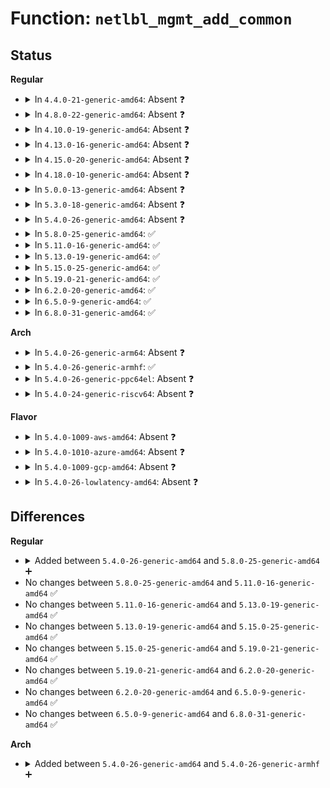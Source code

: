# Function: <code>netlbl_mgmt_add_common</code>

## Status
<b>Regular</b>
<ul>
<li>
<details>
<summary>In <code>4.4.0-21-generic-amd64</code>: Absent ❓</summary>

```json
{
  "name": "netlbl_mgmt_add_common",
  "collision_type": "Unique Static",
  "inline_type": "Selective",
  "funcs": [
    {
      "addr": 18446744071587290448,
      "name": "netlbl_mgmt_add_common",
      "external": false,
      "loc": "net/netlabel/netlabel_mgmt.c:92",
      "file": "net/netlabel/netlabel_mgmt.c",
      "inline": "not declared, inlined",
      "caller_inline": [],
      "caller_func": []
    }
  ],
  "symbols": [
    {
      "addr": 18446744071587290448,
      "name": "netlbl_mgmt_add_common.isra.5",
      "section": ".text",
      "bind": "STB_LOCAL",
      "size": 906
    }
  ]
}
```
</details>
</li>
<li>
<details>
<summary>In <code>4.8.0-22-generic-amd64</code>: Absent ❓</summary>

```json
{
  "name": "netlbl_mgmt_add_common",
  "collision_type": "Unique Static",
  "inline_type": "Selective",
  "funcs": [
    {
      "addr": 18446744071587758720,
      "name": "netlbl_mgmt_add_common",
      "external": false,
      "loc": "net/netlabel/netlabel_mgmt.c:96",
      "file": "net/netlabel/netlabel_mgmt.c",
      "inline": "not declared, inlined",
      "caller_inline": [],
      "caller_func": []
    }
  ],
  "symbols": [
    {
      "addr": 18446744071587758720,
      "name": "netlbl_mgmt_add_common.isra.6",
      "section": ".text",
      "bind": "STB_LOCAL",
      "size": 1279
    }
  ]
}
```
</details>
</li>
<li>
<details>
<summary>In <code>4.10.0-19-generic-amd64</code>: Absent ❓</summary>

```json
{
  "name": "netlbl_mgmt_add_common",
  "collision_type": "Unique Static",
  "inline_type": "Selective",
  "funcs": [
    {
      "addr": 18446744071587973936,
      "name": "netlbl_mgmt_add_common",
      "external": false,
      "loc": "net/netlabel/netlabel_mgmt.c:90",
      "file": "net/netlabel/netlabel_mgmt.c",
      "inline": "not declared, inlined",
      "caller_inline": [],
      "caller_func": []
    }
  ],
  "symbols": [
    {
      "addr": 18446744071587973936,
      "name": "netlbl_mgmt_add_common.isra.6",
      "section": ".text",
      "bind": "STB_LOCAL",
      "size": 1276
    }
  ]
}
```
</details>
</li>
<li>
<details>
<summary>In <code>4.13.0-16-generic-amd64</code>: Absent ❓</summary>

```json
{
  "name": "netlbl_mgmt_add_common",
  "collision_type": "Unique Static",
  "inline_type": "Selective",
  "funcs": [
    {
      "addr": 18446744071588131552,
      "name": "netlbl_mgmt_add_common",
      "external": false,
      "loc": "net/netlabel/netlabel_mgmt.c:90",
      "file": "net/netlabel/netlabel_mgmt.c",
      "inline": "not declared, inlined",
      "caller_inline": [],
      "caller_func": [
        "net/netlabel/netlabel_mgmt.c:netlbl_mgmt_adddef",
        "net/netlabel/netlabel_mgmt.c:netlbl_mgmt_add"
      ]
    }
  ],
  "symbols": [
    {
      "addr": 18446744071588131552,
      "name": "netlbl_mgmt_add_common.isra.6",
      "section": ".text",
      "bind": "STB_LOCAL",
      "size": 1205
    }
  ]
}
```
</details>
</li>
<li>
<details>
<summary>In <code>4.15.0-20-generic-amd64</code>: Absent ❓</summary>

```json
{
  "name": "netlbl_mgmt_add_common",
  "collision_type": "Unique Static",
  "inline_type": "Selective",
  "funcs": [
    {
      "addr": 18446744071588679360,
      "name": "netlbl_mgmt_add_common",
      "external": false,
      "loc": "net/netlabel/netlabel_mgmt.c:90",
      "file": "net/netlabel/netlabel_mgmt.c",
      "inline": "not declared, inlined",
      "caller_inline": [],
      "caller_func": [
        "net/netlabel/netlabel_mgmt.c:netlbl_mgmt_adddef",
        "net/netlabel/netlabel_mgmt.c:netlbl_mgmt_add"
      ]
    }
  ],
  "symbols": [
    {
      "addr": 18446744071588679360,
      "name": "netlbl_mgmt_add_common.isra.6",
      "section": ".text",
      "bind": "STB_LOCAL",
      "size": 1205
    }
  ]
}
```
</details>
</li>
<li>
<details>
<summary>In <code>4.18.0-10-generic-amd64</code>: Absent ❓</summary>

```json
{
  "name": "netlbl_mgmt_add_common",
  "collision_type": "Unique Static",
  "inline_type": "Selective",
  "funcs": [
    {
      "addr": 18446744071589045936,
      "name": "netlbl_mgmt_add_common",
      "external": false,
      "loc": "net/netlabel/netlabel_mgmt.c:90",
      "file": "net/netlabel/netlabel_mgmt.c",
      "inline": "not declared, inlined",
      "caller_inline": [],
      "caller_func": [
        "net/netlabel/netlabel_mgmt.c:netlbl_mgmt_adddef",
        "net/netlabel/netlabel_mgmt.c:netlbl_mgmt_add"
      ]
    }
  ],
  "symbols": [
    {
      "addr": 18446744071589045936,
      "name": "netlbl_mgmt_add_common.isra.7",
      "section": ".text",
      "bind": "STB_LOCAL",
      "size": 1299
    }
  ]
}
```
</details>
</li>
<li>
<details>
<summary>In <code>5.0.0-13-generic-amd64</code>: Absent ❓</summary>

```json
{
  "name": "netlbl_mgmt_add_common",
  "collision_type": "Unique Static",
  "inline_type": "Selective",
  "funcs": [
    {
      "addr": 18446744071589270320,
      "name": "netlbl_mgmt_add_common",
      "external": false,
      "loc": "net/netlabel/netlabel_mgmt.c:90",
      "file": "net/netlabel/netlabel_mgmt.c",
      "inline": "not declared, inlined",
      "caller_inline": [],
      "caller_func": [
        "net/netlabel/netlabel_mgmt.c:netlbl_mgmt_adddef",
        "net/netlabel/netlabel_mgmt.c:netlbl_mgmt_add"
      ]
    }
  ],
  "symbols": [
    {
      "addr": 18446744071589270320,
      "name": "netlbl_mgmt_add_common.isra.7",
      "section": ".text",
      "bind": "STB_LOCAL",
      "size": 1212
    }
  ]
}
```
</details>
</li>
<li>
<details>
<summary>In <code>5.3.0-18-generic-amd64</code>: Absent ❓</summary>

```json
{
  "name": "netlbl_mgmt_add_common",
  "collision_type": "Unique Static",
  "inline_type": "Selective",
  "funcs": [
    {
      "addr": 18446744071589726704,
      "name": "netlbl_mgmt_add_common",
      "external": false,
      "loc": "net/netlabel/netlabel_mgmt.c:76",
      "file": "net/netlabel/netlabel_mgmt.c",
      "inline": "not declared, inlined",
      "caller_inline": [],
      "caller_func": [
        "net/netlabel/netlabel_mgmt.c:netlbl_mgmt_adddef",
        "net/netlabel/netlabel_mgmt.c:netlbl_mgmt_add"
      ]
    }
  ],
  "symbols": [
    {
      "addr": 18446744071589726704,
      "name": "netlbl_mgmt_add_common.isra.0",
      "section": ".text",
      "bind": "STB_LOCAL",
      "size": 1238
    }
  ]
}
```
</details>
</li>
<li>
<details>
<summary>In <code>5.4.0-26-generic-amd64</code>: Absent ❓</summary>

```json
{
  "name": "netlbl_mgmt_add_common",
  "collision_type": "Unique Static",
  "inline_type": "Selective",
  "funcs": [
    {
      "addr": 18446744071589951008,
      "name": "netlbl_mgmt_add_common",
      "external": false,
      "loc": "net/netlabel/netlabel_mgmt.c:76",
      "file": "net/netlabel/netlabel_mgmt.c",
      "inline": "not declared, inlined",
      "caller_inline": [],
      "caller_func": [
        "net/netlabel/netlabel_mgmt.c:netlbl_mgmt_adddef",
        "net/netlabel/netlabel_mgmt.c:netlbl_mgmt_add"
      ]
    }
  ],
  "symbols": [
    {
      "addr": 18446744071589951008,
      "name": "netlbl_mgmt_add_common.isra.0",
      "section": ".text",
      "bind": "STB_LOCAL",
      "size": 1238
    }
  ]
}
```
</details>
</li>
<li>
<details>
<summary>In <code>5.8.0-25-generic-amd64</code>: ✅</summary>

```c
int netlbl_mgmt_add_common(struct genl_info * info, struct netlbl_audit * audit_info)
```

```json
{
  "name": "netlbl_mgmt_add_common",
  "collision_type": "Unique Static",
  "inline_type": "No",
  "funcs": [
    {
      "addr": 18446744071590979840,
      "name": "netlbl_mgmt_add_common",
      "external": false,
      "loc": "net/netlabel/netlabel_mgmt.c:76",
      "file": "net/netlabel/netlabel_mgmt.c",
      "inline": "seen, unknown",
      "caller_inline": [],
      "caller_func": [
        "net/netlabel/netlabel_mgmt.c:netlbl_mgmt_adddef",
        "net/netlabel/netlabel_mgmt.c:netlbl_mgmt_add"
      ]
    }
  ],
  "symbols": [
    {
      "addr": 18446744071590979840,
      "name": "netlbl_mgmt_add_common",
      "section": ".text",
      "bind": "STB_LOCAL",
      "size": 1242
    }
  ]
}
```
</details>
</li>
<li>
<details>
<summary>In <code>5.11.0-16-generic-amd64</code>: ✅</summary>

```c
int netlbl_mgmt_add_common(struct genl_info * info, struct netlbl_audit * audit_info)
```

```json
{
  "name": "netlbl_mgmt_add_common",
  "collision_type": "Unique Static",
  "inline_type": "No",
  "funcs": [
    {
      "addr": 18446744071591044432,
      "name": "netlbl_mgmt_add_common",
      "external": false,
      "loc": "net/netlabel/netlabel_mgmt.c:76",
      "file": "net/netlabel/netlabel_mgmt.c",
      "inline": "seen, unknown",
      "caller_inline": [],
      "caller_func": [
        "net/netlabel/netlabel_mgmt.c:netlbl_mgmt_adddef",
        "net/netlabel/netlabel_mgmt.c:netlbl_mgmt_add"
      ]
    }
  ],
  "symbols": [
    {
      "addr": 18446744071591044432,
      "name": "netlbl_mgmt_add_common",
      "section": ".text",
      "bind": "STB_LOCAL",
      "size": 1242
    }
  ]
}
```
</details>
</li>
<li>
<details>
<summary>In <code>5.13.0-19-generic-amd64</code>: ✅</summary>

```c
int netlbl_mgmt_add_common(struct genl_info * info, struct netlbl_audit * audit_info)
```

```json
{
  "name": "netlbl_mgmt_add_common",
  "collision_type": "Unique Static",
  "inline_type": "No",
  "funcs": [
    {
      "addr": 18446744071590975040,
      "name": "netlbl_mgmt_add_common",
      "external": false,
      "loc": "net/netlabel/netlabel_mgmt.c:76",
      "file": "net/netlabel/netlabel_mgmt.c",
      "inline": "seen, unknown",
      "caller_inline": [],
      "caller_func": [
        "net/netlabel/netlabel_mgmt.c:netlbl_mgmt_adddef",
        "net/netlabel/netlabel_mgmt.c:netlbl_mgmt_add"
      ]
    }
  ],
  "symbols": [
    {
      "addr": 18446744071590975040,
      "name": "netlbl_mgmt_add_common",
      "section": ".text",
      "bind": "STB_LOCAL",
      "size": 1273
    }
  ]
}
```
</details>
</li>
<li>
<details>
<summary>In <code>5.15.0-25-generic-amd64</code>: ✅</summary>

```c
int netlbl_mgmt_add_common(struct genl_info * info, struct netlbl_audit * audit_info)
```

```json
{
  "name": "netlbl_mgmt_add_common",
  "collision_type": "Unique Static",
  "inline_type": "No",
  "funcs": [
    {
      "addr": 18446744071591812576,
      "name": "netlbl_mgmt_add_common",
      "external": false,
      "loc": "net/netlabel/netlabel_mgmt.c:76",
      "file": "net/netlabel/netlabel_mgmt.c",
      "inline": "seen, unknown",
      "caller_inline": [],
      "caller_func": [
        "net/netlabel/netlabel_mgmt.c:netlbl_mgmt_adddef",
        "net/netlabel/netlabel_mgmt.c:netlbl_mgmt_add"
      ]
    }
  ],
  "symbols": [
    {
      "addr": 18446744071591812576,
      "name": "netlbl_mgmt_add_common",
      "section": ".text",
      "bind": "STB_LOCAL",
      "size": 1273
    }
  ]
}
```
</details>
</li>
<li>
<details>
<summary>In <code>5.19.0-21-generic-amd64</code>: ✅</summary>

```c
int netlbl_mgmt_add_common(struct genl_info * info, struct netlbl_audit * audit_info)
```

```json
{
  "name": "netlbl_mgmt_add_common",
  "collision_type": "Unique Static",
  "inline_type": "No",
  "funcs": [
    {
      "addr": 18446744071593525440,
      "name": "netlbl_mgmt_add_common",
      "external": false,
      "loc": "net/netlabel/netlabel_mgmt.c:76",
      "file": "net/netlabel/netlabel_mgmt.c",
      "inline": "seen, unknown",
      "caller_inline": [],
      "caller_func": [
        "net/netlabel/netlabel_mgmt.c:netlbl_mgmt_adddef",
        "net/netlabel/netlabel_mgmt.c:netlbl_mgmt_add"
      ]
    }
  ],
  "symbols": [
    {
      "addr": 18446744071593525440,
      "name": "netlbl_mgmt_add_common",
      "section": ".text",
      "bind": "STB_LOCAL",
      "size": 1329
    }
  ]
}
```
</details>
</li>
<li>
<details>
<summary>In <code>6.2.0-20-generic-amd64</code>: ✅</summary>

```c
int netlbl_mgmt_add_common(struct genl_info * info, struct netlbl_audit * audit_info)
```

```json
{
  "name": "netlbl_mgmt_add_common",
  "collision_type": "Unique Static",
  "inline_type": "No",
  "funcs": [
    {
      "addr": 18446744071595446000,
      "name": "netlbl_mgmt_add_common",
      "external": false,
      "loc": "net/netlabel/netlabel_mgmt.c:76",
      "file": "net/netlabel/netlabel_mgmt.c",
      "inline": "seen, unknown",
      "caller_inline": [],
      "caller_func": [
        "net/netlabel/netlabel_mgmt.c:netlbl_mgmt_adddef",
        "net/netlabel/netlabel_mgmt.c:netlbl_mgmt_add"
      ]
    }
  ],
  "symbols": [
    {
      "addr": 18446744071595446000,
      "name": "netlbl_mgmt_add_common",
      "section": ".text",
      "bind": "STB_LOCAL",
      "size": 1293
    }
  ]
}
```
</details>
</li>
<li>
<details>
<summary>In <code>6.5.0-9-generic-amd64</code>: ✅</summary>

```c
int netlbl_mgmt_add_common(struct genl_info * info, struct netlbl_audit * audit_info)
```

```json
{
  "name": "netlbl_mgmt_add_common",
  "collision_type": "Unique Static",
  "inline_type": "No",
  "funcs": [
    {
      "addr": 18446744071595953040,
      "name": "netlbl_mgmt_add_common",
      "external": false,
      "loc": "net/netlabel/netlabel_mgmt.c:76",
      "file": "net/netlabel/netlabel_mgmt.c",
      "inline": "seen, unknown",
      "caller_inline": [],
      "caller_func": [
        "net/netlabel/netlabel_mgmt.c:netlbl_mgmt_adddef",
        "net/netlabel/netlabel_mgmt.c:netlbl_mgmt_add"
      ]
    }
  ],
  "symbols": [
    {
      "addr": 18446744071595953040,
      "name": "netlbl_mgmt_add_common",
      "section": ".text",
      "bind": "STB_LOCAL",
      "size": 1282
    }
  ]
}
```
</details>
</li>
<li>
<details>
<summary>In <code>6.8.0-31-generic-amd64</code>: ✅</summary>

```c
int netlbl_mgmt_add_common(struct genl_info * info, struct netlbl_audit * audit_info)
```

```json
{
  "name": "netlbl_mgmt_add_common",
  "collision_type": "Unique Static",
  "inline_type": "No",
  "funcs": [
    {
      "addr": 18446744071596814912,
      "name": "netlbl_mgmt_add_common",
      "external": false,
      "loc": "net/netlabel/netlabel_mgmt.c:76",
      "file": "net/netlabel/netlabel_mgmt.c",
      "inline": "seen, unknown",
      "caller_inline": [],
      "caller_func": [
        "net/netlabel/netlabel_mgmt.c:netlbl_mgmt_adddef",
        "net/netlabel/netlabel_mgmt.c:netlbl_mgmt_add"
      ]
    }
  ],
  "symbols": [
    {
      "addr": 18446744071596814912,
      "name": "netlbl_mgmt_add_common",
      "section": ".text",
      "bind": "STB_LOCAL",
      "size": 1535
    }
  ]
}
```
</details>
</li>
</ul>
<b>Arch</b>
<ul>
<li>
<details>
<summary>In <code>5.4.0-26-generic-arm64</code>: Absent ❓</summary>

```json
{
  "name": "netlbl_mgmt_add_common",
  "collision_type": "Unique Static",
  "inline_type": "Selective",
  "funcs": [
    {
      "addr": 18446603336503684176,
      "name": "netlbl_mgmt_add_common",
      "external": false,
      "loc": "net/netlabel/netlabel_mgmt.c:76",
      "file": "net/netlabel/netlabel_mgmt.c",
      "inline": "not declared, inlined",
      "caller_inline": [],
      "caller_func": [
        "net/netlabel/netlabel_mgmt.c:netlbl_mgmt_adddef",
        "net/netlabel/netlabel_mgmt.c:netlbl_mgmt_add"
      ]
    }
  ],
  "symbols": [
    {
      "addr": 18446603336503684176,
      "name": "netlbl_mgmt_add_common.isra.0",
      "section": ".text",
      "bind": "STB_LOCAL",
      "size": 1100
    }
  ]
}
```
</details>
</li>
<li>
<details>
<summary>In <code>5.4.0-26-generic-armhf</code>: ✅</summary>

```c
int netlbl_mgmt_add_common(struct genl_info * info, struct netlbl_audit * audit_info)
```

```json
{
  "name": "netlbl_mgmt_add_common",
  "collision_type": "Unique Static",
  "inline_type": "No",
  "funcs": [
    {
      "addr": 3236320012,
      "name": "netlbl_mgmt_add_common",
      "external": false,
      "loc": "net/netlabel/netlabel_mgmt.c:76",
      "file": "net/netlabel/netlabel_mgmt.c",
      "inline": "seen, unknown",
      "caller_inline": [],
      "caller_func": [
        "net/netlabel/netlabel_mgmt.c:netlbl_mgmt_adddef",
        "net/netlabel/netlabel_mgmt.c:netlbl_mgmt_add"
      ]
    }
  ],
  "symbols": [
    {
      "addr": 3236320012,
      "name": "netlbl_mgmt_add_common",
      "section": ".text",
      "bind": "STB_LOCAL",
      "size": 1096
    }
  ]
}
```
</details>
</li>
<li>
<details>
<summary>In <code>5.4.0-26-generic-ppc64el</code>: Absent ❓</summary>

```json
{
  "name": "netlbl_mgmt_add_common",
  "collision_type": "Unique Static",
  "inline_type": "Selective",
  "funcs": [
    {
      "addr": 13835058055297512848,
      "name": "netlbl_mgmt_add_common",
      "external": false,
      "loc": "net/netlabel/netlabel_mgmt.c:76",
      "file": "net/netlabel/netlabel_mgmt.c",
      "inline": "not declared, inlined",
      "caller_inline": [],
      "caller_func": [
        "net/netlabel/netlabel_mgmt.c:netlbl_mgmt_adddef",
        "net/netlabel/netlabel_mgmt.c:netlbl_mgmt_add"
      ]
    }
  ],
  "symbols": [
    {
      "addr": 13835058055297512848,
      "name": "netlbl_mgmt_add_common.isra.0",
      "section": ".text",
      "bind": "STB_LOCAL",
      "size": 1472
    }
  ]
}
```
</details>
</li>
<li>
<details>
<summary>In <code>5.4.0-24-generic-riscv64</code>: Absent ❓</summary>

```json
{
  "name": "netlbl_mgmt_add_common",
  "collision_type": "Unique Static",
  "inline_type": "Selective",
  "funcs": [
    {
      "addr": 18446743936279618990,
      "name": "netlbl_mgmt_add_common",
      "external": false,
      "loc": "net/netlabel/netlabel_mgmt.c:76",
      "file": "net/netlabel/netlabel_mgmt.c",
      "inline": "not declared, inlined",
      "caller_inline": [],
      "caller_func": [
        "net/netlabel/netlabel_mgmt.c:netlbl_mgmt_adddef",
        "net/netlabel/netlabel_mgmt.c:netlbl_mgmt_add"
      ]
    }
  ],
  "symbols": [
    {
      "addr": 18446743936279618990,
      "name": "netlbl_mgmt_add_common.isra.0",
      "section": ".text",
      "bind": "STB_LOCAL",
      "size": 920
    }
  ]
}
```
</details>
</li>
</ul>
<b>Flavor</b>
<ul>
<li>
<details>
<summary>In <code>5.4.0-1009-aws-amd64</code>: Absent ❓</summary>

```json
{
  "name": "netlbl_mgmt_add_common",
  "collision_type": "Unique Static",
  "inline_type": "Selective",
  "funcs": [
    {
      "addr": 18446744071589554608,
      "name": "netlbl_mgmt_add_common",
      "external": false,
      "loc": "net/netlabel/netlabel_mgmt.c:76",
      "file": "net/netlabel/netlabel_mgmt.c",
      "inline": "not declared, inlined",
      "caller_inline": [],
      "caller_func": [
        "net/netlabel/netlabel_mgmt.c:netlbl_mgmt_adddef",
        "net/netlabel/netlabel_mgmt.c:netlbl_mgmt_add"
      ]
    }
  ],
  "symbols": [
    {
      "addr": 18446744071589554608,
      "name": "netlbl_mgmt_add_common.isra.0",
      "section": ".text",
      "bind": "STB_LOCAL",
      "size": 1238
    }
  ]
}
```
</details>
</li>
<li>
<details>
<summary>In <code>5.4.0-1010-azure-amd64</code>: Absent ❓</summary>

```json
{
  "name": "netlbl_mgmt_add_common",
  "collision_type": "Unique Static",
  "inline_type": "Selective",
  "funcs": [
    {
      "addr": 18446744071589279184,
      "name": "netlbl_mgmt_add_common",
      "external": false,
      "loc": "net/netlabel/netlabel_mgmt.c:76",
      "file": "net/netlabel/netlabel_mgmt.c",
      "inline": "not declared, inlined",
      "caller_inline": [],
      "caller_func": [
        "net/netlabel/netlabel_mgmt.c:netlbl_mgmt_adddef",
        "net/netlabel/netlabel_mgmt.c:netlbl_mgmt_add"
      ]
    }
  ],
  "symbols": [
    {
      "addr": 18446744071589279184,
      "name": "netlbl_mgmt_add_common.isra.0",
      "section": ".text",
      "bind": "STB_LOCAL",
      "size": 1238
    }
  ]
}
```
</details>
</li>
<li>
<details>
<summary>In <code>5.4.0-1009-gcp-amd64</code>: Absent ❓</summary>

```json
{
  "name": "netlbl_mgmt_add_common",
  "collision_type": "Unique Static",
  "inline_type": "Selective",
  "funcs": [
    {
      "addr": 18446744071589996640,
      "name": "netlbl_mgmt_add_common",
      "external": false,
      "loc": "net/netlabel/netlabel_mgmt.c:76",
      "file": "net/netlabel/netlabel_mgmt.c",
      "inline": "not declared, inlined",
      "caller_inline": [],
      "caller_func": [
        "net/netlabel/netlabel_mgmt.c:netlbl_mgmt_adddef",
        "net/netlabel/netlabel_mgmt.c:netlbl_mgmt_add"
      ]
    }
  ],
  "symbols": [
    {
      "addr": 18446744071589996640,
      "name": "netlbl_mgmt_add_common.isra.0",
      "section": ".text",
      "bind": "STB_LOCAL",
      "size": 1238
    }
  ]
}
```
</details>
</li>
<li>
<details>
<summary>In <code>5.4.0-26-lowlatency-amd64</code>: Absent ❓</summary>

```json
{
  "name": "netlbl_mgmt_add_common",
  "collision_type": "Unique Static",
  "inline_type": "Selective",
  "funcs": [
    {
      "addr": 18446744071590046672,
      "name": "netlbl_mgmt_add_common",
      "external": false,
      "loc": "net/netlabel/netlabel_mgmt.c:76",
      "file": "net/netlabel/netlabel_mgmt.c",
      "inline": "not declared, inlined",
      "caller_inline": [],
      "caller_func": [
        "net/netlabel/netlabel_mgmt.c:netlbl_mgmt_adddef",
        "net/netlabel/netlabel_mgmt.c:netlbl_mgmt_add"
      ]
    }
  ],
  "symbols": [
    {
      "addr": 18446744071590046672,
      "name": "netlbl_mgmt_add_common.isra.0",
      "section": ".text",
      "bind": "STB_LOCAL",
      "size": 1238
    }
  ]
}
```
</details>
</li>
</ul>

## Differences
<b>Regular</b>
<ul>
<li>
<details>
<summary>Added between <code>5.4.0-26-generic-amd64</code> and <code>5.8.0-25-generic-amd64</code> ➕</summary>

```c
int netlbl_mgmt_add_common(struct genl_info * info, struct netlbl_audit * audit_info)
```
</details>
</li>
<li>
No changes between <code>5.8.0-25-generic-amd64</code> and <code>5.11.0-16-generic-amd64</code> ✅
</li>
<li>
No changes between <code>5.11.0-16-generic-amd64</code> and <code>5.13.0-19-generic-amd64</code> ✅
</li>
<li>
No changes between <code>5.13.0-19-generic-amd64</code> and <code>5.15.0-25-generic-amd64</code> ✅
</li>
<li>
No changes between <code>5.15.0-25-generic-amd64</code> and <code>5.19.0-21-generic-amd64</code> ✅
</li>
<li>
No changes between <code>5.19.0-21-generic-amd64</code> and <code>6.2.0-20-generic-amd64</code> ✅
</li>
<li>
No changes between <code>6.2.0-20-generic-amd64</code> and <code>6.5.0-9-generic-amd64</code> ✅
</li>
<li>
No changes between <code>6.5.0-9-generic-amd64</code> and <code>6.8.0-31-generic-amd64</code> ✅
</li>
</ul>
<b>Arch</b>
<ul>
<li>
<details>
<summary>Added between <code>5.4.0-26-generic-amd64</code> and <code>5.4.0-26-generic-armhf</code> ➕</summary>

```c
int netlbl_mgmt_add_common(struct genl_info * info, struct netlbl_audit * audit_info)
```
</details>
</li>
</ul>
